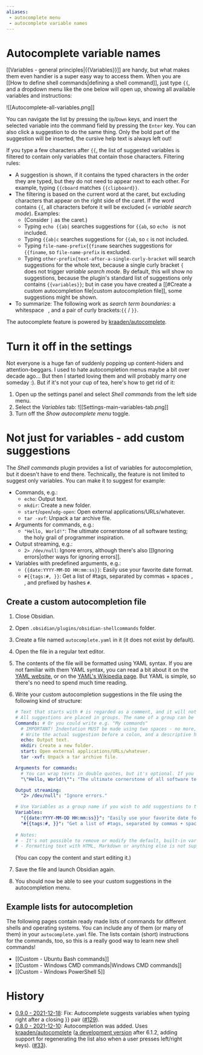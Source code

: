 ```yaml
---
aliases:
 - autocomplete menu
 - autocomplete variable names
---
```

# Autocomplete variable names
[[Variables - general principles|{{Variables}}]] are handy, but what makes them even handier is a super easy way to access them. When you are [[How to define shell commands|defining a shell command]], just type `{{`, and a dropdown menu like the one below will open up, showing all available variables and instructions:

![[Autocomplete-all-variables.png]]

You can navigate the list by pressing the `Up`/`Down` keys, and insert the selected variable into the command field by pressing the `Enter` key. You can also click a suggestion to do the same thing. Only the bold part of the suggestion will be inserted, the cursive help text is always left out!

If you type a few characters after `{{`, the list of suggested variables is filtered to contain only variables that contain those characters. Filtering rules:
- A suggestion is shown, if it contains the typed characters in the order they are typed, but they do not need to appear next to each other. For example, typing `{{cboard` matches `{{clipboard}}`.
- The filtering is based on the current word at the caret, but excluding characters that appear on the right side of the caret. If the word contains `{{`, all characters before it will be excluded (= *variable search mode*). Examples:
	- (Consider `|` as the caret.)
	- Typing `echo {{ab|` searches suggestions for `{{ab`, so `echo ` is not included.
	- Typing `{{ab|c` searches suggestions for `{{ab`, so `c` is not included.
	- Typing `file-name-prefix{{finame` searches suggestions for `{{finame`, so `file-name-prefix` is excluded.
	- Typing `other-prefix{text-after-a-single-curly-bracket` will search suggestions for the whole text, because a single curly bracket `{` does not trigger *variable search mode*. By default, this will show no suggestions, because the plugin's standard list of suggestions only contains `{{variables}}`; but in case you have created a [[#Create a custom autocompletion file|custom autocompletion file]], some suggestions might be shown.
- To summarize: The following work as *search term boundaries*: a whitespace ` `, and a pair of curly brackets:`{{` / `}}`.

The autocomplete feature is powered by [kraaden/autocomplete](https://github.com/kraaden/autocomplete).

# Turn it off in the settings
Not everyone is a huge fan of suddenly popping up content-hiders and attention-beggars. I used to hate autocompletion menus maybe a bit over decade ago... But then I started loving them and will probably marry one someday :). But if it's not your cup of tea, here's how to get rid of it:
1. Open up the settings panel and select *Shell commands* from the left side menu.
2. Select the *Variables* tab:
![[Settings-main-variables-tab.png]]
3. Turn off the *Show autocomplete menu* toggle.


# Not just for variables - add custom suggestions
The *Shell commands* plugin provides a list of variables for autocompletion, but it doesn't have to end there. Technically, the feature is not limited to suggest only variables. You can make it to suggest for example:
- Commands, e.g.:
	- `echo`: Output text.
	- `mkdir`: Create a new folder.
	- `start`/`open`/`xdg-open`: Open external applications/URLs/whatever.
	- `tar -xvf`: Unpack a tar archive file.
- Arguments for commands, e.g.:
	- `"Hello, World!"`: The ultimate cornerstone of all software testing; the holy grail of programmer inspiration.
- Output streaming, e.g.:
	- `2> /dev/null`: Ignore errors, although there's also [[Ignoring errors|other ways for ignoring errors]].
- Variables with predefined arguments, e.g.:
	- `{{date:YYYY-MM-DD HH:mm:ss}}`: Easily use your favorite date format.
	- `#{{tags:#, }}`: Get a list of #tags, separated by commas + spaces `, `, and prefixed by hashes `#`.

## Create a custom autocompletion file
1. Close Obsidian.
2. Open `.obsidian/plugins/obsidian-shellcommands` folder.
3. Create a file named `autocomplete.yaml` in it (it does not exist by default).
4. Open the file in a regular text editor.
5. The contents of the file will be formatted using YAML syntax. If you are not familiar with them YAML syntax, you can read a bit about it on the [YAML website](https://yaml.org/), or on the [YAML's Wikipedia page](https://en.wikipedia.org/wiki/YAML). But YAML is simple, so there's no need to spend much time reading.
6. Write your custom autocompletion suggestions in the file using the following kind of structure:

	```yaml
	# Text that starts with # is regarded as a comment, and it will not affect the content in any way.
	# All suggestions are placed in groups. The name of a group can be freely decided, and it will appear in the autocompletion menu as a small heading.
	Commands: # Or you could write e.g. "My commands"
	  # IMPORTANT! Indentation MUST be made using two spaces - no more, no less, and no tabs!
	  # Write the actual suggestion before a colon, and a descriptive help text after it. The help text will be shown in the autocomplete menu, but it will NOT be inserted into a command field.
	  echo: Output text.
	  mkdir: Create a new folder.
	  start: Open external applications/URLs/whatever.
	  tar -xvf: Unpack a tar archive file.

	Arguments for commands:
	  # You can wrap texts in double quotes, but it's optional. If you want to use double quotes as literal characters in your text, write them like this: \"
	  "\"Hello, World!\"": "The ultimate cornerstone of all software testing; the holy grail of programmer inspiration."

	Output streaming:
	  "2> /dev/null": "Ignore errors."

	# Use Variables as a group name if you wish to add suggestions to the very same Variables suggestion group that the SC plugin uses.
	Variables:
	  "{{date:YYYY-MM-DD HH:mm:ss}}": "Easily use your favorite date format.""
	  "#{{tags:#, }}": "Get a list of #tags, separated by commas + spaces, and prefixed by hashes.""
	  
	# Notes:
	# - It's not possible to remove or modify the default, built-in variable suggestions, although you can add your own next to them.
	# - Formatting text with HTML, Markdown or anything else is not supported.
	```
	(You can copy the content and start editing it.)

7. Save the file and launch Obsidian again.
8. You should now be able to see your custom suggestions in the autocompletion menu.

## Example lists for autocompletion
The following pages contain ready made lists of commands for different shells and operating systems. You can include any of them (or many of them) in your `autocomplete.yaml` file. The lists contain (short) instructions for the commands, too, so this is a really good way to learn new shell commands!

- [[Custom - Ubuntu Bash commands]]
- [[Custom - Windows CMD commands|Windows CMD commands]]
- [[Custom - Windows PowerShell 5]]

# History
- [0.9.0 - 2021-12-18](https://github.com/Taitava/obsidian-shellcommands/blob/main/CHANGELOG.md#090---2021-12-18): Fix: Autocomplete suggests variables when typing right after a closing }} pair ([#129](https://github.com/Taitava/obsidian-shellcommands/issues/129)).
- [0.8.0 - 2021-12-10](https://github.com/Taitava/obsidian-shellcommands/blob/main/CHANGELOG.md#080---2021-12-10): Autocompletion was added. Uses [kraaden/autocomplete](https://github.com/kraaden/autocomplete) ([a development version](https://github.com/kraaden/autocomplete/commit/1590fe09d347f7b6cb1466add5d8e5652bf9d1fb) after 6.1.2, adding support for regenerating the list also when a user presses left/right keys). ([#33](https://github.com/Taitava/obsidian-shellcommands/issues/33)).